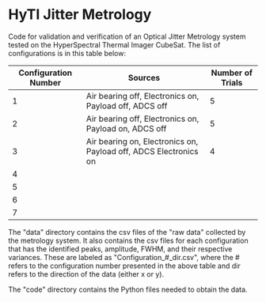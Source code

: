 # HyTI Jitter Metrology
Code for validation and verification of an Optical Jitter Metrology system tested on the HyperSpectral Thermal Imager CubeSat.
The list of configurations is in this table below: 

| Configuration Number | Sources | Number of Trials |
|----------------------|---------|------------------|
| 1                    | Air bearing off, Electronics on, Payload off, ADCS off |5                  |
| 2                    | Air bearing off, Electronics on, Payload on, ADCS off  |5                  |
| 3                    | Air bearing on, Electronics on, Payload off, ADCS Electronics on | 4                  |
| 4                    |         |                  |
| 5                    |         |                  |
| 6                    |         |                  |
| 7                    |         |                  |

The "data" directory contains the csv files of the "raw data" collected by the metrology system. 
It also contains the csv files for each configuration that has the identified peaks, amplitude, FWHM, and their respective variances. 
These are labeled as "Configuration_#_dir.csv", where the # refers to the configuration number presented in the above table and dir refers to the direction of the data (either x or y). 

The "code" directory contains the Python files needed to obtain the data.
